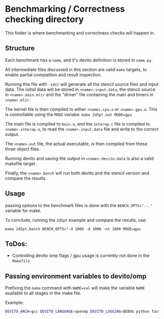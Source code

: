 # Benchmarking / Correctness checking directory

This folder is where benchmarking and correctness checks will happen in.

## Structure

Each benchmark has a `name`, and it's devito definition is stored in `name.py`.

All intermediate files discussed in this section are valid `make` targets, to enable partial compialtion and result inspection.

Running this file with `-xdsl` will generate all the stencil source files and input data.
The initial data will be stored in `<name>.input.data`, the stencil source in `<name>.main.mlir` and the "driver" file containing the main and timers in `<name>.mlir`.

The kernel file is then compiled to either `<name>.cpu.o` or `<name>.gpu.o`. This is controllable using the `MODE` variabe: `make 2d5pt.out MODE=gpu`

The main file is compiled to `main.o`, and the `interop.c` file is compiled to `<name>.interop.o`, to read the `<name>.input.data` file and write to the correct output.

The `<name>.out` file, the actual executable, is then compiled from these three object files.

Running devito and saving the output in `<name>.devito.data` is also a valid makefile target.

Finally, the `<name>.bench` will run both devito and the stencil version and compare the results.

## Usage

passing options to the benchmark files is done with the `BENCH_OPTS="..."` variable for make.

To conclude, running the `2d5pt` example and compare the results, use:

`make 2d5pt.bench BENCH_OPTS="-d 1000 -d 1000 -nt 1000 MODE=gpu`

## ToDos:

 - Controlling devito omp flags / gpu usage is currently not done in the `Makefile`

## Passing environment variables to devito/omp

Prefixing the `make` command with `NAME=val` will make the variable `NAME` available to all stages in the make file.

Example:
```bash
DEVITO_ARCH=gcc DEVITO_LANGUAGE=openmp DEVITO_LOGGING=DEBUG python fast/3d_diff.py -xdsl
```
